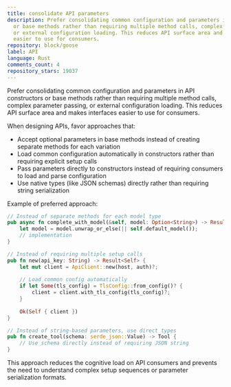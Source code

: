 ```yaml
---
title: consolidate API parameters
description: Prefer consolidating common configuration and parameters in API constructors
  or base methods rather than requiring multiple method calls, complex parameter passing,
  or external configuration loading. This reduces API surface area and makes interfaces
  easier to use for consumers.
repository: block/goose
label: API
language: Rust
comments_count: 4
repository_stars: 19037
---
```


Prefer consolidating common configuration and parameters in API constructors or base methods rather than requiring multiple method calls, complex parameter passing, or external configuration loading. This reduces API surface area and makes interfaces easier to use for consumers.

When designing APIs, favor approaches that:
- Accept optional parameters in base methods instead of creating separate methods for each variation
- Load common configuration automatically in constructors rather than requiring explicit setup calls
- Pass parameters directly to constructors instead of requiring consumers to load and parse configuration
- Use native types (like JSON schemas) directly rather than requiring string serialization

Example of preferred approach:
```rust
// Instead of separate methods for each model type
pub async fn complete_with_model(&self, model: Option<String>) -> Result<Message> {
    let model = model.unwrap_or_else(|| self.default_model());
    // implementation
}

// Instead of requiring multiple setup calls
pub fn new(api_key: String) -> Result<Self> {
    let mut client = ApiClient::new(host, auth)?;
    
    // Load common config automatically
    if let Some(tls_config) = TlsConfig::from_config()? {
        client = client.with_tls_config(tls_config)?;
    }
    
    Ok(Self { client })
}

// Instead of string-based parameters, use direct types
pub fn create_tool(schema: serde_json::Value) -> Tool {
    // Use schema directly instead of requiring JSON string
}
```

This approach reduces the cognitive load on API consumers and prevents the need to understand complex setup sequences or parameter serialization formats.
